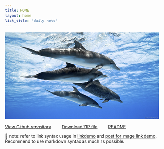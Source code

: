 ```yaml
---
title: HOME
layout: home
list_title: "daily note"
---
```


<p align=left>
<img width=600 style="float:none" src="./assets/images/dophin.jpg" /> </p>

[View Github repository](https://github.com/jeffatoptics/jeff-minima)  &nbsp; &nbsp; &nbsp; &nbsp; [Download ZIP file](https://github.com/jeffatoptics/jeff-minima/archive/refs/heads/master.zip) &nbsp; &nbsp; &nbsp; &nbsp; [README](README.md)

📃 note:  refer to link syntax usage in [linkdemo](linkdemo.md) and [post for image link demo](./_posts/2022-03-27-this-post-for-image-link-demo.md). Recommend to use markdown syntax as much as possible.

<!-- <ul>
  {% for post in site.posts %}
    <li>
      <a href="{{ site.baseurl }}{{ post.url }}">{{ post.title }}</a>
      {{ post.excerpt }}
    </li>
  {% endfor %}
</ul>  -->
